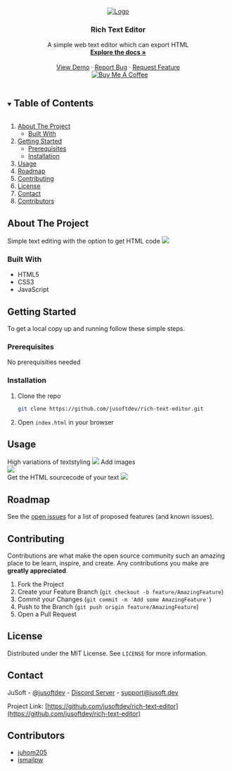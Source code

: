 <!-- PROJECT LOGO -->
<br />
<p align="center">
  <a href="https://github.com/jusoftdev/rich-text-editor">
    <img src="https://i.imgur.com/korJkEc.png" alt="Logo">
  </a>

  <h3 align="center">Rich Text Editor</h3>

  <p align="center">
    A simple web text editor which can export HTML 
    <br />
    <a href="https://github.com/jusoftdev/rich-text-editor"><strong>Explore the docs »</strong></a>
    <br />
    <br />
    <a href="https://jusoftdev.github.io/rich-text-edior/">View Demo</a>
    ·
    <a href="https://github.com/jusoftdev/rich-text-edior/issues">Report Bug</a>
    ·
    <a href="https://github.com/jusoftdev/rich-text-edior/issues">Request Feature</a><br>&nbsp;
<a href="https://www.buymeacoffee.com/jusoft" target="_blank"><img src="https://bmc-cdn.nyc3.digitaloceanspaces.com/BMC-button-images/custom_images/orange_img.png" alt="Buy Me A Coffee" style="height: auto !important;width: auto !important;" ></a>
 
  </p>
</p>



<!-- TABLE OF CONTENTS -->
<details open="open">
  <summary><h2 style="display: inline-block">Table of Contents</h2></summary>
  <ol>
    <li>
      <a href="#about-the-project">About The Project</a>
      <ul>
        <li><a href="#built-with">Built With</a></li>
      </ul>
    </li>
    <li>
      <a href="#getting-started">Getting Started</a>
      <ul>
        <li><a href="#prerequisites">Prerequisites</a></li>
        <li><a href="#installation">Installation</a></li>
      </ul>
    </li>
    <li><a href="#usage">Usage</a></li>
    <li><a href="#roadmap">Roadmap</a></li>
    <li><a href="#contributing">Contributing</a></li>
    <li><a href="#license">License</a></li>
    <li><a href="#contact">Contact</a></li>
    <li><a href="#contributors">Contributors</a></li>
  </ol>
</details>



<!-- ABOUT THE PROJECT -->
## About The Project

Simple text editing with the option to get HTML code
<img src="https://i.imgur.com/1jBE0ek.png"/>


### Built With

* HTML5
* CSS3
* JavaScript


<!-- GETTING STARTED -->
## Getting Started

To get a local copy up and running follow these simple steps.

### Prerequisites

No prerequisities needed


### Installation

1. Clone the repo
   ```sh
   git clone https://github.com/jusoftdev/rich-text-editor.git
   ```
2. Open `index.html` in your browser


<!-- USAGE EXAMPLES -->
## Usage

High variations of textstyling
<img src="https://i.imgur.com/fgaw4iA.png" />
Add images<br>
<img src="https://i.imgur.com/iOM8X96.png" /><br>
Get the HTML sourcecode of your text
<img src="https://i.imgur.com/PupJhBU.png" />



<!-- ROADMAP -->
## Roadmap

See the [open issues](https://github.com/jusoftdev/rich-text-editor/issues) for a list of proposed features (and known issues).




<!-- CONTRIBUTING -->
## Contributing

Contributions are what make the open source community such an amazing place to be learn, inspire, and create. Any contributions you make are **greatly appreciated**.

1. Fork the Project
2. Create your Feature Branch (`git checkout -b feature/AmazingFeature`)
3. Commit your Changes (`git commit -m 'Add some AmazingFeature'`)
4. Push to the Branch (`git push origin feature/AmazingFeature`)
5. Open a Pull Request



<!-- LICENSE -->
## License

Distributed under the MIT License. See `LICENSE` for more information.



<!-- CONTACT -->
## Contact

JuSoft - [@jusoftdev](https://twitter.com/jusoftdev) - [Discord Server](http://jsft.be/discord) - support@jusoft.dev

Project Link: [https://github.com/jusoftdev/rich-text-editor](https://github.com/jusoftdev/rich-text-editor)



<!-- ACKNOWLEDGEMENTS -->
## Contributors

* [juhom205](https://github.com/juhom205)
* [ismailpw](https://github.com/ismailpw)




